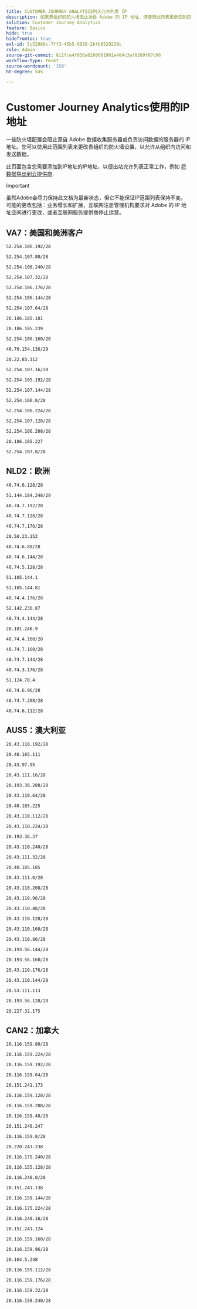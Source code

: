 ```yaml
---
title: CUSTOMER JOURNEY ANALYTICS列入允许列表 IP
description: 如果贵组织的防火墙阻止源自 Adobe 的 IP 地址，请使用此列表更新您的防火墙设置。
solution: Customer Journey Analytics
feature: Basics
hide: true
hidefromtoc: true
exl-id: 5c52986c-7ff3-45b5-9039-2bfb6529238c
role: Admin
source-git-commit: 811fce4f056a6280081901e484c3af8209f87c06
workflow-type: tm+mt
source-wordcount: '159'
ht-degree: 54%

---
```


# Customer Journey Analytics使用的IP地址

一些防火墙配置会阻止源自 Adobe 数据收集服务器或负责访问数据的服务器的 IP 地址。您可以使用此范围列表来更改贵组织的防火墙设置，以允许从组织内访问和发送数据。

此页面包含您需要添加到IP地址的IP地址，以便出站允许列表正常工作，例如 [将数据导出到云提供商](/help/analysis-workspace/export/export-cloud.md).

>[!IMPORTANT]
>
>虽然Adobe会尽力保持此文档为最新状态，但它不能保证IP范围列表保持不变。 可能的更改包括：业务增长和扩展，互联网注册管理机构要求对 Adobe 的 IP 地址空间进行更改，或者互联网服务提供商停止运营。

## VA7：美国和美洲客户

`52.254.106.192/28`

`52.254.107.80/28`

`52.254.106.240/28`

`52.254.107.32/28`

`52.254.106.176/28`

`52.254.106.144/28`

`52.254.107.64/28`

`20.186.185.181`

`20.186.185.239`

`52.254.106.160/28`

`40.70.154.136/29`

`20.22.83.112`

`52.254.107.16/28`

`52.254.105.192/28`

`52.254.107.144/28`

`52.254.106.0/28`

`52.254.106.224/28`

`52.254.107.128/28`

`52.254.106.208/28`

`20.186.185.227`

`52.254.107.0/28`

## NLD2：欧洲

`40.74.6.128/28`

`51.144.184.248/29`

`40.74.7.192/28`

`40.74.7.128/28`

`40.74.7.176/28`

`20.50.23.153`

`40.74.6.80/28`

`40.74.6.144/28`

`40.74.5.128/28`

`51.105.144.1`

`51.105.144.81`

`40.74.4.176/28`

`52.142.236.87`

`40.74.4.144/28`

`20.101.246.9`

`40.74.4.160/28`

`40.74.7.160/28`

`40.74.7.144/28`

`40.74.3.176/28`

`51.124.70.4`

`40.74.6.96/28`

`40.74.7.208/28`

`40.74.6.112/28`

## AUS5：澳大利亚

`20.43.110.192/28`

`20.40.185.111`

`20.43.97.95`

`20.43.111.16/28`

`20.193.38.208/28`

`20.43.110.64/28`

`20.40.185.225`

`20.43.110.112/28`

`20.43.110.224/28`

`20.193.36.37`

`20.43.110.240/28`

`20.43.111.32/28`

`20.40.185.185`

`20.43.111.0/28`

`20.43.110.208/28`

`20.43.110.96/28`

`20.43.110.48/28`

`20.43.110.128/28`

`20.43.110.160/28`

`20.43.110.80/28`

`20.193.56.144/28`

`20.193.56.160/28`

`20.43.110.176/28`

`20.43.110.144/28`

`20.53.111.113`

`20.193.56.128/28`

`20.227.32.175`

## CAN2：加拿大

`20.116.159.80/28`

`20.116.159.224/28`

`20.116.159.192/28`

`20.116.159.64/28`

`20.151.241.173`

`20.116.159.128/28`

`20.116.159.208/28`

`20.116.159.48/28`

`20.151.240.247`

`20.116.159.0/28`

`20.220.243.238`

`20.116.175.240/28`

`20.116.155.128/28`

`20.116.248.0/28`

`20.151.241.138`

`20.116.159.144/28`

`20.116.175.224/28`

`20.116.248.16/28`

`20.151.241.124`

`20.116.159.160/28`

`20.116.159.96/28`

`20.104.5.248`

`20.116.159.112/28`

`20.116.159.176/28`

`20.116.159.32/28`

`20.116.158.240/28`
